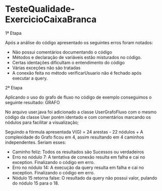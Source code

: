 # TesteQualidade-ExercicioCaixaBranca

1ª Etapa

Após a análise do código apresentado os seguintes erros foram notados:
- Não possui comentários documentando o código
- Métodos e declaração de variáveis estão misturados no código.
- Certas identações dificultam o entendimento do código
- Várias exceções não são tratadas
- A conexão feita no método verificarUsuario não é fechado após executar a query.


2ª Etapa

Aplicando o uso do grafo de fluxo no código de exemplo conseguimos o seguinte resultado:
GRAFO

No arquivo user.java foi adicionado a classe UserGrafoFluxo com o mesmo código da classe User porém identado e com comentários marcando os nódulos para facilitar a visualização;

Seguindo a fórmula apresentada
  V(G) = 24 arestas - 22 nódulos + 
A complexidade do Grafo ficou em 4, assim resultando em 4 caminhos independentes. Seriam esses:
 - Caminho feliz: Todos os resultados são Sucessos ou verdadeiros
 - Erro no nódulo 7: A tentativa de conexão resulta em falha e cai no exception. Finalizando o código em erro.
 - Erro no nódulo 14: A execução da query resulta em falha e cai no exception. Finalizando o código em erro.
 - Nódulo 15 retorna false: O resultado da query não possui valor, pulando do nódulo 15 para o 18.